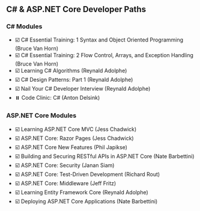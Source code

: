 #  

## C# & ASP.NET Core Developer Paths

### C# Modules

- :ballot_box_with_check: C# Essential Training: 1 Syntax and Object Oriented Programming (Bruce Van Horn)
- :ballot_box_with_check: C# Essential Training: 2 Flow Control, Arrays, and Exception Handling (Bruce Van Horn)
- :ballot_box_with_check: Learning C# Algorithms (Reynald Adolphe)
- :ballot_box_with_check: C# Design Patterns: Part 1 (Reynald Adolphe)
- :ballot_box_with_check: Nail Your C# Developer Interview (Reynald Adolphe)
- :pause_button: Code Clinic: C# (Anton Delsink)

### ASP.NET Core Modules

- :ballot_box_with_check: Learning ASP.NET Core MVC (Jess Chadwick)
- :ballot_box_with_check: ASP.NET Core: Razor Pages (Jess Chadwick)
- :ballot_box_with_check: ASP.NET Core New Features (Phil Japikse)
- :ballot_box_with_check: Building and Securing RESTful APIs in ASP.NET Core (Nate Barbettini)
- :ballot_box_with_check: ASP.NET Core: Security (Janan Siam)
- :ballot_box_with_check: ASP.NET Core: Test-Driven Development (Richard Rout)
- :ballot_box_with_check: ASP.NET Core: Middleware (Jeff Fritz)
- :ballot_box_with_check: Learning Entity Framework Core (Reynald Adolphe)
- :ballot_box_with_check: Deploying ASP.NET Core Applications (Nate Barbettini)